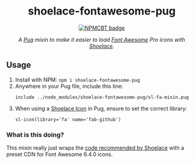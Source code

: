 <div align="center">

shoelace-fontawesome-pug
===

[![NPMCBT badge]][NPMCBT link]

*A [Pug] mixin to make it easier to load [Font Awesome] Pro icons with [Shoelace].*

</div>

[NPMCBT badge]: https://img.shields.io/npm/v/shoelace-fontawesome-pug?color=CB3837&label=%20View%20on%20NPM&logo=npm&style=for-the-badge
[NPMCBT link]: https://www.npmjs.com/package/shoelace-fontawesome-pug

## Usage

1. Install with NPM: `npm i shoelace-fontawesome-pug`
2. Anywhere in your Pug file, include this line:
   ```pug
   include ../node_modules/shoelace-fontawesome-pug/sl-fa-mixin.pug
   ```
3. When using a [Shoelace Icon] in Pug, ensure to set the correct library:
   ```pug
   sl-icon(library='fa' name='fab-github')
   ```

### What is this doing?

This mixin really just wraps the [code recommended by Shoelace](https://shoelace.style/components/icon/#font-awesome) with a preset CDN for Font Awesome 6.4.0 icons.

[Pug]: https://pugjs.org/api/getting-started.html
[Font Awesome]: https://fontawesome.com/
[Shoelace]: https://shoelace.style/
[Shoelace Icon]: https://shoelace.style/components/icon/
